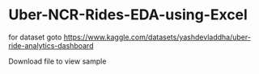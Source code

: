 # Uber-NCR-Rides-EDA-using-Excel

for dataset goto https://www.kaggle.com/datasets/yashdevladdha/uber-ride-analytics-dashboard

Download file to view sample 
